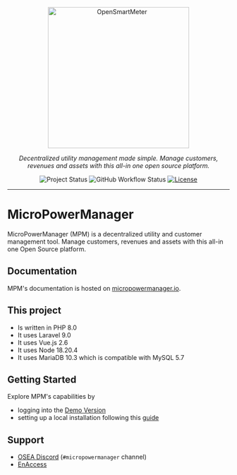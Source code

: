 <p align="center">
  <a href="https://github.com/EnAccess/micropowermanager-cloud">
    <img
      src="https://micropowermanager.com/assets/images/Website_Illustrations_Logo.png"
      alt="OpenSmartMeter"
      width="320"
    >
  </a>
</p>
<p align="center">
    <em>Decentralized utility management made simple. Manage customers, revenues and assets with this all-in one open source platform.</em>
</p>
<p align="center">
  <img
    alt="Project Status"
    src="https://img.shields.io/badge/Project%20Status-stable-green"
  >
  <img
    alt="GitHub Workflow Status"
    src="https://img.shields.io/github/actions/workflow/status/EnAccess/micropowermanager-cloud/check-generic.yaml"
  >
  <a href="https://github.com/EnAccess/micropowermanager-cloud/blob/main/LICENSE" target="_blank">
    <img
      alt="License"
      src="https://img.shields.io/github/license/EnAccess/micropowermanager-cloud"
    >
  </a>
</p>

---

# MicroPowerManager

MicroPowerManager (MPM) is a decentralized utility and customer management tool.
Manage customers, revenues and assets with this all-in one Open Source platform.

## Documentation

MPM's documentation is hosted on [micropowermanager.io](https://micropowermanager.io/).

## This project

- Is written in PHP 8.0
- It uses Laravel 9.0
- It uses Vue.js 2.6
- It uses Node 18.20.4
- It uses MariaDB 10.3 which is compatible with MySQL 5.7

## Getting Started

Explore MPM's capabilities by

- logging into the [Demo Version](https://demo.micropowermanager.io/)
- setting up a local installation following this [guide](https://micropowermanager.io/development/development-environment.html)

## Support

- [OSEA Discord](https://discord.osea-community.org/) (`#micropowermanager` channel)
- [EnAccess](https://enaccess.org/)
